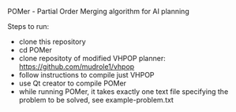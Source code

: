 POMer - Partial Order Merging algorithm for AI planning

Steps to run:

* clone this repository
* cd POMer
* clone repositoty of modified VHPOP planner: https://github.com/mudrole1/vhpop
* follow instructions to compile just VHPOP
* use Qt creator to compile POMer
* while running POMer, it takes exactly one text file specifying the problem to be solved, see example-problem.txt
